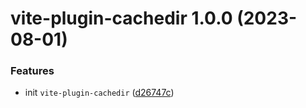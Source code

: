 # vite-plugin-cachedir 1.0.0 (2023-08-01)


### Features

* init `vite-plugin-cachedir` ([d26747c](https://github.com/bent10/vite-plugins/commit/d26747c714c1508e5461c8d63d98a7cf84abfc01))
